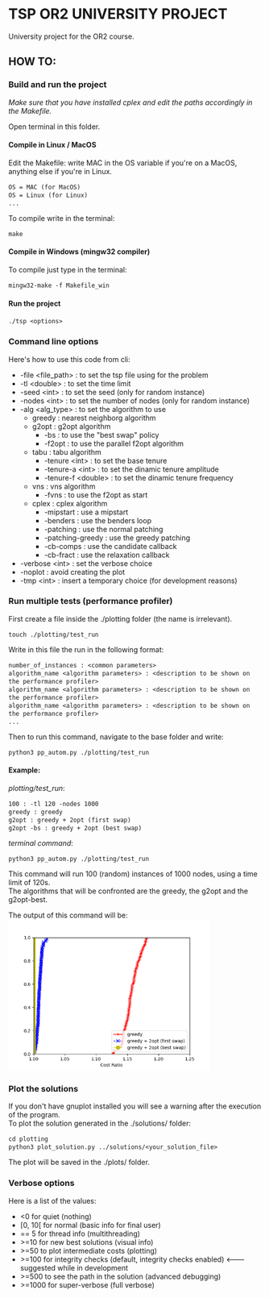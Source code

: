 # TSP OR2 UNIVERSITY PROJECT
University project for the OR2 course.  

## HOW TO:

### Build and run the project
*Make sure that you have installed cplex and edit the paths accordingly in the Makefile.*  

Open terminal in this folder.  

#### Compile in Linux / MacOS
Edit the Makefile: write MAC in the OS variable if you're on a MacOS, anything else if you're in Linux.
```shell
OS = MAC (for MacOS)
OS = Linux (for Linux)
...
```
To compile write in the terminal:
```shell
make
```

#### Compile in Windows (mingw32 compiler)
To compile just type in the terminal:
```shell
mingw32-make -f Makefile_win
```

#### Run the project

```shell
./tsp <options>
```

### Command line options 

Here's how to use this code from cli:
- -file \<file_path> : to set the tsp file using for the problem
- -tl \<double> : to set the time limit
- -seed \<int> : to set the seed (only for random instance)
- -nodes \<int> : to set the number of nodes (only for random instance)
- -alg \<alg_type> : to set the algorithm to use
    - greedy : nearest neighborg algorithm
    - g2opt : g2opt algorithm
        - -bs : to use the "best swap" policy
        - -f2opt : to use the parallel f2opt algorithm
    - tabu : tabu algorithm
        - -tenure \<int> : to set the base tenure
        - -tenure-a \<int> : to set the dinamic tenure amplitude
        - -tenure-f \<double> : to set the dinamic tenure frequency
    - vns : vns algorithm
        - -fvns : to use the f2opt as start
    - cplex : cplex algorithm
        - -mipstart : use a mipstart
        - -benders : use the benders loop
        - -patching : use the normal patching
        - -patching-greedy : use the greedy patching
        - -cb-comps : use the candidate callback
        - -cb-fract : use the relaxation callback
- -verbose \<int> : set the verbose choice
- -noplot : avoid creating the plot
- -tmp \<int> : insert a temporary choice (for development reasons)

### Run multiple tests (performance profiler)
First create a file inside the ./plotting folder (the name is irrelevant).  
```shell
touch ./plotting/test_run
```
Write in this file the run in the following format:
```shell
number_of_instances : <common parameters>
algorithm_name <algorithm parameters> : <description to be shown on the performance profiler>
algorithm_name <algorithm parameters> : <description to be shown on the performance profiler>
algorithm_name <algorithm parameters> : <description to be shown on the performance profiler>
...
```

Then to run this command, navigate to the base folder and write:
```shell
python3 pp_autom.py ./plotting/test_run
```

#### Example:  

_plotting/test_run_:
```shell
100 : -tl 120 -nodes 1000
greedy : greedy
g2opt : greedy + 2opt (first swap)
g2opt -bs : greedy + 2opt (best swap)
```

_terminal command_:  
```shell
python3 pp_autom.py ./plotting/test_run
```

This command will run 100 (random) instances of 1000 nodes, using a time limit of 120s.  
The algorithms that will be confronted are the greedy, the g2opt and the g2opt-best.  

The output of this command will be:  
<img src="thesis/images/greedy_vs_g2opt.png" width="400"/>

### Plot the solutions
If you don't have gnuplot installed you will see a warning after the execution of the program.  
To plot the solution generated in the ./solutions/ folder:  
```shell
cd plotting
python3 plot_solution.py ../solutions/<your_solution_file>
```

The plot will be saved in the ./plots/ folder.  

### Verbose options
Here is a list of the values:
 - \<0 for quiet                                 (nothing)
 - \[0, 10[ for normal                           (basic info for final user)
 - \== 5 for thread info                         (multithreading)
 - \>=10 for new best solutions                  (visual info)
 - \>=50 to plot intermediate costs              (plotting)
 - \>=100 for integrity checks                   (default, integrity checks enabled) <--- suggested while in development
 - \>=500 to see the path in the solution        (advanced debugging)
 - \>=1000 for super-verbose                     (full verbose)

